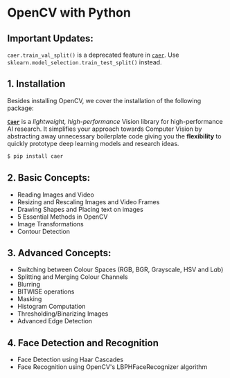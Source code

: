 # OpenCV with Python
## Important Updates:
`caer.train_val_split()` is a deprecated feature in [`caer`](https://github.com/jasmcaus/caer/). Use `sklearn.model_selection.train_test_split()` instead.

## 1. Installation
Besides installing OpenCV, we cover the installation of the following package:

[**`Caer`**](https://github.com/jasmcaus/caer/) is a *lightweight, high-performance* Vision library for high-performance AI research. It simplifies your approach towards Computer Vision by abstracting away unnecessary boilerplate code giving you the **flexibility** to quickly prototype deep learning models and research ideas. 
```bash
$ pip install caer
```


## 2. Basic Concepts:
- Reading Images and Video
- Resizing and Rescaling Images and Video Frames
- Drawing Shapes and Placing text on images
- 5 Essential Methods in OpenCV
- Image Transformations 
- Contour Detection 
    
## 3. Advanced Concepts:
- Switching between Colour Spaces (RGB, BGR, Grayscale, HSV and L*a*b)
- Splitting and Merging Colour Channels
- Blurring 
- BITWISE operations
- Masking 
- Histogram Computation
- Thresholding/Binarizing Images
- Advanced Edge Detection
    
## 4. Face Detection and Recognition
- Face Detection using Haar Cascades
- Face Recognition using OpenCV's LBPHFaceRecognizer algorithm 
